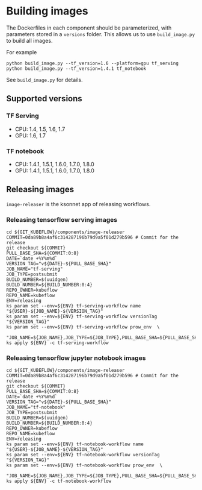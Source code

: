 # Building images

The Dockerfiles in each component should be parameterized, with parameters stored in a `versions` folder.
This allows us to use `build_image.py` to build all images.

For example
```
python build_image.py --tf_version=1.6 --platform=gpu tf_serving
python build_image.py --tf_version=1.4.1 tf_notebook
```

See `build_image.py` for details.

## Supported versions

### TF Serving
- CPU: 1.4, 1.5, 1.6, 1.7
- GPU: 1.6, 1.7

### TF notebook
- CPU: 1.4.1, 1.5.1, 1.6.0, 1.7.0, 1.8.0
- GPU: 1.4.1, 1.5.1, 1.6.0, 1.7.0, 1.8.0

## Releasing images

`image-releaser` is the ksonnet app of releasing workflows.

### Releasing tensorflow serving images

```
cd ${GIT_KUBEFLOW}/components/image-releaser
COMMIT=0da89b8a4af6c314287196b79d9a5f01d279b596 # Commit for the release
git checkout ${COMMIT}
PULL_BASE_SHA=${COMMIT:0:8}
DATE=`date +%Y%m%d`
VERSION_TAG="v${DATE}-${PULL_BASE_SHA}"
JOB_NAME="tf-serving"
JOB_TYPE=postsubmit
BUILD_NUMBER=$(uuidgen)
BUILD_NUMBER=${BUILD_NUMBER:0:4}
REPO_OWNER=kubeflow
REPO_NAME=kubeflow
ENV=releasing
ks param set --env=${ENV} tf-serving-workflow name "${USER}-${JOB_NAME}-${VERSION_TAG}"
ks param set --env=${ENV} tf-serving-workflow versionTag "${VERSION_TAG}"
ks param set --env=${ENV} tf-serving-workflow prow_env  \
  "JOB_NAME=${JOB_NAME},JOB_TYPE=${JOB_TYPE},PULL_BASE_SHA=${PULL_BASE_SHA},REPO_NAME=${REPO_NAME},REPO_OWNER=${REPO_OWNER},BUILD_NUMBER=${BUILD_NUMBER}"
ks apply ${ENV} -c tf-serving-workflow
```

### Releasing tensorflow jupyter notebook images

```
cd ${GIT_KUBEFLOW}/components/image-releaser
COMMIT=0da89b8a4af6c314287196b79d9a5f01d279b596 # Commit for the release
git checkout ${COMMIT}
PULL_BASE_SHA=${COMMIT:0:8}
DATE=`date +%Y%m%d`
VERSION_TAG="v${DATE}-${PULL_BASE_SHA}"
JOB_NAME="tf-notebook"
JOB_TYPE=postsubmit
BUILD_NUMBER=$(uuidgen)
BUILD_NUMBER=${BUILD_NUMBER:0:4}
REPO_OWNER=kubeflow
REPO_NAME=kubeflow
ENV=releasing
ks param set --env=${ENV} tf-notebook-workflow name "${USER}-${JOB_NAME}-${VERSION_TAG}"
ks param set --env=${ENV} tf-notebook-workflow versionTag "${VERSION_TAG}"
ks param set --env=${ENV} tf-notebook-workflow prow_env  \
  "JOB_NAME=${JOB_NAME},JOB_TYPE=${JOB_TYPE},PULL_BASE_SHA=${PULL_BASE_SHA},REPO_NAME=${REPO_NAME},REPO_OWNER=${REPO_OWNER},BUILD_NUMBER=${BUILD_NUMBER}"
ks apply ${ENV} -c tf-notebook-workflow
```
